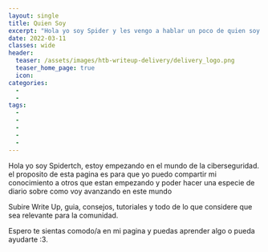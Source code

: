 ```yaml
---
layout: single
title: Quien Soy
excerpt: "Hola yo soy Spider y les vengo a hablar un poco de quien soy y que quiero lograr."
date: 2022-03-11
classes: wide
header:
  teaser: /assets/images/htb-writeup-delivery/delivery_logo.png
  teaser_home_page: true
  icon: 
categories:
  - 
  - 
tags: 
  - 
  - 
  - 
  - 
  - 
---
```


Hola yo soy Spidertch, estoy empezando en el mundo de la ciberseguridad. el proposito de esta pagina es para que yo puedo compartir mi conocimiento a otros que estan empezando y poder hacer una especie de diario sobre como voy avanzando en este mundo

Subire Write Up, guia, consejos, tutoriales y todo de lo que considere que sea relevante para la comunidad.

Espero te sientas comodo/a en mi pagina y puedas aprender algo o pueda ayudarte :3.
